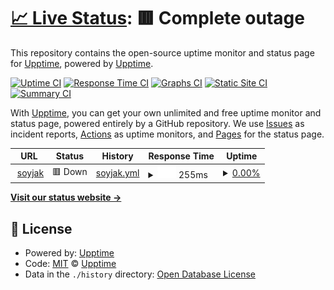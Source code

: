 # [📈 Live Status](https://s.soyjak.party): <!--live status--> **🟥 Complete outage**

This repository contains the open-source uptime monitor and status page for [Upptime](https://upptime.js.org), powered by [Upptime](https://github.com/upptime/upptime).

[![Uptime CI](https://github.com/upptime/upptime/workflows/Uptime%20CI/badge.svg)](https://github.com/upptime/upptime/actions?query=workflow%3A%22Uptime+CI%22)
[![Response Time CI](https://github.com/upptime/upptime/workflows/Response%20Time%20CI/badge.svg)](https://github.com/upptime/upptime/actions?query=workflow%3A%22Response+Time+CI%22)
[![Graphs CI](https://github.com/upptime/upptime/workflows/Graphs%20CI/badge.svg)](https://github.com/upptime/upptime/actions?query=workflow%3A%22Graphs+CI%22)
[![Static Site CI](https://github.com/upptime/upptime/workflows/Static%20Site%20CI/badge.svg)](https://github.com/upptime/upptime/actions?query=workflow%3A%22Static+Site+CI%22)
[![Summary CI](https://github.com/upptime/upptime/workflows/Summary%20CI/badge.svg)](https://github.com/upptime/upptime/actions?query=workflow%3A%22Summary+CI%22)

With [Upptime](https://upptime.js.org), you can get your own unlimited and free uptime monitor and status page, powered entirely by a GitHub repository. We use [Issues](https://github.com/upptime/upptime/issues) as incident reports, [Actions](https://github.com/upptime/upptime/actions) as uptime monitors, and [Pages](https://s.soyjak.party) for the status page.

<!--start: status pages-->
<!-- This summary is generated by Upptime (https://github.com/upptime/upptime) -->
<!-- Do not edit this manually, your changes will be overwritten -->
<!-- prettier-ignore -->
| URL | Status | History | Response Time | Uptime |
| --- | ------ | ------- | ------------- | ------ |
| <img alt="" src="https://icons.duckduckgo.com/ip3/soyjak.party.ico" height="13"> [soyjak](https://soyjak.party) | 🟥 Down | [soyjak.yml](https://github.com/11111jfkdd/uptime/commits/HEAD/history/soyjak.yml) | <details><summary><img alt="Response time graph" src="./graphs/soyjak/response-time-week.png" height="20"> 255ms</summary><br><a href="https://s.soyjak.party/history/soyjak"><img alt="Response time 311" src="https://img.shields.io/endpoint?url=https%3A%2F%2Fraw.githubusercontent.com%2F11111jfkdd%2Fuptime%2FHEAD%2Fapi%2Fsoyjak%2Fresponse-time.json"></a><br><a href="https://s.soyjak.party/history/soyjak"><img alt="24-hour response time 294" src="https://img.shields.io/endpoint?url=https%3A%2F%2Fraw.githubusercontent.com%2F11111jfkdd%2Fuptime%2FHEAD%2Fapi%2Fsoyjak%2Fresponse-time-day.json"></a><br><a href="https://s.soyjak.party/history/soyjak"><img alt="7-day response time 255" src="https://img.shields.io/endpoint?url=https%3A%2F%2Fraw.githubusercontent.com%2F11111jfkdd%2Fuptime%2FHEAD%2Fapi%2Fsoyjak%2Fresponse-time-week.json"></a><br><a href="https://s.soyjak.party/history/soyjak"><img alt="30-day response time 264" src="https://img.shields.io/endpoint?url=https%3A%2F%2Fraw.githubusercontent.com%2F11111jfkdd%2Fuptime%2FHEAD%2Fapi%2Fsoyjak%2Fresponse-time-month.json"></a><br><a href="https://s.soyjak.party/history/soyjak"><img alt="1-year response time 310" src="https://img.shields.io/endpoint?url=https%3A%2F%2Fraw.githubusercontent.com%2F11111jfkdd%2Fuptime%2FHEAD%2Fapi%2Fsoyjak%2Fresponse-time-year.json"></a></details> | <details><summary><a href="https://s.soyjak.party/history/soyjak">0.00%</a></summary><a href="https://s.soyjak.party/history/soyjak"><img alt="All-time uptime 31.04%" src="https://img.shields.io/endpoint?url=https%3A%2F%2Fraw.githubusercontent.com%2F11111jfkdd%2Fuptime%2FHEAD%2Fapi%2Fsoyjak%2Fuptime.json"></a><br><a href="https://s.soyjak.party/history/soyjak"><img alt="24-hour uptime 0.00%" src="https://img.shields.io/endpoint?url=https%3A%2F%2Fraw.githubusercontent.com%2F11111jfkdd%2Fuptime%2FHEAD%2Fapi%2Fsoyjak%2Fuptime-day.json"></a><br><a href="https://s.soyjak.party/history/soyjak"><img alt="7-day uptime 0.00%" src="https://img.shields.io/endpoint?url=https%3A%2F%2Fraw.githubusercontent.com%2F11111jfkdd%2Fuptime%2FHEAD%2Fapi%2Fsoyjak%2Fuptime-week.json"></a><br><a href="https://s.soyjak.party/history/soyjak"><img alt="30-day uptime 0.00%" src="https://img.shields.io/endpoint?url=https%3A%2F%2Fraw.githubusercontent.com%2F11111jfkdd%2Fuptime%2FHEAD%2Fapi%2Fsoyjak%2Fuptime-month.json"></a><br><a href="https://s.soyjak.party/history/soyjak"><img alt="1-year uptime 6.25%" src="https://img.shields.io/endpoint?url=https%3A%2F%2Fraw.githubusercontent.com%2F11111jfkdd%2Fuptime%2FHEAD%2Fapi%2Fsoyjak%2Fuptime-year.json"></a></details>

<!--end: status pages-->

[**Visit our status website →**](https://s.soyjak.party)

## 📄 License

- Powered by: [Upptime](https://github.com/upptime/upptime)
- Code: [MIT](./LICENSE) © [Upptime](https://upptime.js.org)
- Data in the `./history` directory: [Open Database License](https://opendatacommons.org/licenses/odbl/1-0/)
